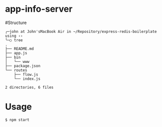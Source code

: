 # app-info-server

#Structure

```
╭─john at John'sMacBook Air in ~/Repository/express-redis-boilerplate using ‹›
╰─○ tree
.
├── README.md
├── app.js
├── bin
│   └── www
├── package.json
└── routes
    ├── flow.js
    └── index.js

2 directories, 6 files
```

# Usage
```sh
$ npm start
```
